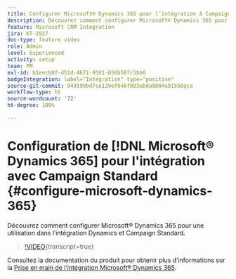 ```yaml
---
title: Configurer Microsoft® Dynamics 365 pour l’intégration à Campaign Standard
description: Découvrez comment configurer Microsoft® Dynamics 365 pour une utilisation dans lʼintégration Dynamics et Campaign Standard.
feature: Microsoft CRM Integration
jira: KT-2927
doc-type: feature video
role: Admin
level: Experienced
activity: setup
team: PM
exl-id: b1eecb0f-d51d-4671-93d1-656b507c5bb6
badgeIntegration: label="Intégration" type="positive"
source-git-commit: 943599bd7ce139ef846f093ebda9084a91550aca
workflow-type: ht
source-wordcount: '72'
ht-degree: 100%

---
```


# Configuration de [!DNL Microsoft® Dynamics 365] pour l&#39;intégration avec Campaign Standard {#configure-microsoft-dynamics-365}

Découvrez comment configurer Microsoft® Dynamics 365 pour une utilisation dans lʼintégration Dynamics et Campaign Standard.

>[!VIDEO](https://video.tv.adobe.com/v/27637?learn=on){transcript=true}

Consultez la documentation du produit pour obtenir plus dʼinformations sur la [Prise en main de l’intégration Microsoft® Dynamics 365](https://experienceleague.adobe.com/docs/campaign-standard/using/integrating-with-adobe-cloud/campaign-and-microsoft-dynamics-365/d365-acs-get-started.html?lang=fr).
